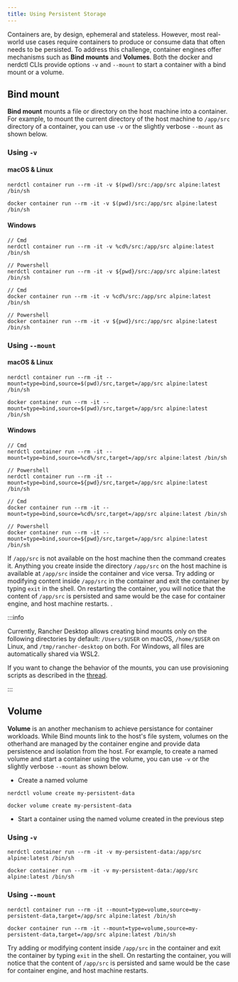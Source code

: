 ```yaml
---
title: Using Persistent Storage
---
```


<head>
  <link rel="canonical" href="https://docs.rancherdesktop.io/tutorials/using-persistent-storage/"/>
</head>

Containers are, by design, ephemeral and stateless. However, most real-world use cases require containers to produce or consume data that often needs to be persisted. To address this challenge, container engines offer mechanisms such as **Bind mounts** and **Volumes**. Both the docker and nerdctl CLIs provide options `-v` and `--mount` to start a container with a bind mount or a volume.

## Bind mount

**Bind mount** mounts a file or directory on the host machine into a container. For example, to mount the current directory of the host machine to `/app/src` directory of a container, you can use `-v` or the slightly verbose `--mount` as shown below.

### Using `-v`

#### macOS & Linux

<Tabs groupId="container-runtime">
  <TabItem value="nerdctl" default>

```console
nerdctl container run --rm -it -v $(pwd)/src:/app/src alpine:latest /bin/sh
```
  </TabItem>
  <TabItem value="docker">

```console
docker container run --rm -it -v $(pwd)/src:/app/src alpine:latest /bin/sh
```
  </TabItem>
</Tabs>

#### Windows

<Tabs groupId="container-runtime">
  <TabItem value="nerdctl" default>

```console
// Cmd
nerdctl container run --rm -it -v %cd%/src:/app/src alpine:latest /bin/sh

// Powershell
nerdctl container run --rm -it -v ${pwd}/src:/app/src alpine:latest /bin/sh
```
  </TabItem>
  <TabItem value="docker">

```console
// Cmd
docker container run --rm -it -v %cd%/src:/app/src alpine:latest /bin/sh

// Powershell
docker container run --rm -it -v ${pwd}/src:/app/src alpine:latest /bin/sh
```
  </TabItem>
</Tabs>

### Using `--mount`

#### macOS & Linux

<Tabs groupId="container-runtime">
  <TabItem value="nerdctl" default>

```console
nerdctl container run --rm -it --mount=type=bind,source=$(pwd)/src,target=/app/src alpine:latest /bin/sh
```
  </TabItem>
  <TabItem value="docker">

```console
docker container run --rm -it --mount=type=bind,source=$(pwd)/src,target=/app/src alpine:latest /bin/sh
```
  </TabItem>
</Tabs>

#### Windows

<Tabs groupId="container-runtime">
  <TabItem value="nerdctl" default>

```console
// Cmd
nerdctl container run --rm -it --mount=type=bind,source=%cd%/src,target=/app/src alpine:latest /bin/sh

// Powershell
nerdctl container run --rm -it --mount=type=bind,source=${pwd}/src,target=/app/src alpine:latest /bin/sh
```
  </TabItem>
  <TabItem value="docker">

```console
// Cmd
docker container run --rm -it --mount=type=bind,source=%cd%/src,target=/app/src alpine:latest /bin/sh

// Powershell
docker container run --rm -it --mount=type=bind,source=${pwd}/src,target=/app/src alpine:latest /bin/sh
```
  </TabItem>
</Tabs>

If `/app/src` is not available on the host machine then the command creates it. Anything you create inside the directory `/app/src` on the host machine is available at `/app/src` inside the container and vice versa. Try adding or modifying content inside `/app/src` in the container and exit the container by typing `exit` in the shell. On restarting the container, you will notice that the content of `/app/src`  is persisted and same would be the case for container engine, and host machine restarts.
.

:::info

Currently, Rancher Desktop allows creating bind mounts only on the following directories by default: `/Users/$USER` on macOS, `/home/$USER` on Linux, and `/tmp/rancher-desktop` on both. For Windows, all files are automatically shared via WSL2.

If you want to change the behavior of the mounts, you can use provisioning scripts as described in the [thread](https://github.com/rancher-sandbox/rancher-desktop/issues/1209#issuecomment-1370181132).

:::

## Volume

**Volume** is an another mechanism to achieve persistance for container workloads. While Bind mounts link to the host's file system, volumes on the otherhand are managed by the container engine and provide data persistence and isolation from the host. For example, to create a named volume and start a container using the volume, you can use `-v` or the slightly verbose `--mount` as shown below.


- Create a named volume

<Tabs groupId="container-runtime">
  <TabItem value="nerdctl" default>

```console
nerdctl volume create my-persistent-data
```
  </TabItem>
  <TabItem value="docker">

```console
docker volume create my-persistent-data
```
  </TabItem>
</Tabs>

- Start a container using the named volume created in the previous step

### Using `-v`

<Tabs groupId="container-runtime">
  <TabItem value="nerdctl" default>

```console
nerdctl container run --rm -it -v my-persistent-data:/app/src alpine:latest /bin/sh
```
  </TabItem>
  <TabItem value="docker">

```console
docker container run --rm -it -v my-persistent-data:/app/src alpine:latest /bin/sh
```
  </TabItem>
</Tabs>

### Using `--mount`

<Tabs groupId="container-runtime">
  <TabItem value="nerdctl" default>

```console
nerdctl container run --rm -it --mount=type=volume,source=my-persistent-data,target=/app/src alpine:latest /bin/sh
```
  </TabItem>
  <TabItem value="docker">

```console
docker container run --rm -it --mount=type=volume,source=my-persistent-data,target=/app/src alpine:latest /bin/sh
```
  </TabItem>
</Tabs>

Try adding or modifying content inside `/app/src` in the container and exit the container by typing `exit` in the shell. On restarting the container, you will notice that the content of `/app/src`  is persisted and same would be the case for container engine, and host machine restarts.
